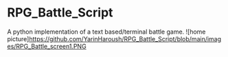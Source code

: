 # RPG_Battle_Script
A python implementation of a text based/terminal battle game.
![home picture]https://github.com/YarinHaroush/RPG_Battle_Script/blob/main/images/RPG_Battle_screen1.PNG

